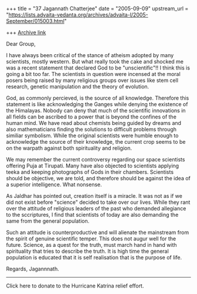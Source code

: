 +++
title = "37 Jagannath Chatterjee"
date = "2005-09-09"
upstream_url = "https://lists.advaita-vedanta.org/archives/advaita-l/2005-September/015003.html"

+++
[Archive link](https://lists.advaita-vedanta.org/archives/advaita-l/2005-September/015003.html)

Dear Group,

I have always been critical of the stance of atheism adopted by many scientists, mostly western. But what really took the cake and shocked me was a recent statement that declared God to be "unscientific"!! I think this is going a bit too far. The scientists in question were incensed at the moral posers being raised by many religious groups over issues like stem cell research, genetic manipulation and the theory of evolution.

God, as commonly percieved, is the source of all knowledge. Therefore this statement is like acknowledging the Ganges while denying the existence of the Himalayas. Nobody can deny that much of the scientific innovations in all fields can be ascribed to a power that is beyond the confines of the human mind. We have read about chemists being guided by dreams and also mathematicians finding the solutions to difficult problems through similiar symbolism. While the original scientists were humble enough to acknowledge the source of their knowledge, the current crop seems to be on the warpath against both spirituality and religion.

We may remember the current controversy regarding our space scientists offering Puja at Tirupati. Many have also objected to scientists applying teeka and keeping photographs of Gods in their chambers. Scientists should be objective, we are told, and therefore should be against the idea of a superior intelligence. What nonsense.

As Jaldhar has pointed out, creation itself is a miracle. It was not as if we did not exist before "science" decided to take over our lives. While they rant over the attitude of religious leaders of the past who demanded allegiance to the sccriptures, I find that scientists of today are also demanding the same from the general population.

Such an attitude is counterproductive and will alienate the mainstream from the spirit of genuine scientific temper. This does not augur well for the future. Science, as a quest for the truth, must march hand in hand with spirituality that tries to describe the truth. It is high time the general population is educated that it is self realisation that is the purpose of life. 

Regards,
Jagannnath.



---------------------------------
 Click here to donate to the Hurricane Katrina relief effort.

